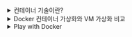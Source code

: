 <details>
<summary>컨테이너 기술이란?</summary>
<div markdown="1">

### 컨테이너 기술
- 컨테이너는 애플리케이션을 언제든 실행 가능하도록 필요한 모든 요소들을 하나의 런타임 환경으로 패키징한 호스트 OS상의 논리적 공간
    - Docker에서 Dockerfile을 사용해서 빌드한 이미지
- 애플리케이션과 종속 항목을 하나로 묶어 실행하게 해주는 운영 시스템을 가상화한 경량의 격리된 프로세스
    - MicroVM이라고도 함
    - OS 수준의 가상화 제공
    - Stateless : 다른 컨테이너에 영량을 주지 않는 독립성을 가공
- 로컬이나 온프레미스, 클라우드에서 언제든지 빠르고 효율적으로 배포 가능 및 높은 확장성을 가지고 있다.
- 서버 구성, OS 설치, 네트워크, 개발 도구 구성과 같은 반복적이고 불편한 작업에 시간을 낭비하지 않고 개발자는 애플리케이션 개발 그 자체에 집중할 수 있다.
    - 개발, 테스트, 운영을 모두 같은 환경에서 실현할 수 있다.
    -  Snowflake: 눈송이 서버
       - 개발, 테스트, 운영 서버가 모두 조금씩 다른 서버를 의미

   
### 컨테이너 특징
- 개발한 최소한의 이미지를 통해 실행되므로 경량
    - 컨테이너 이미지 생성의 Best Practice 중 하나는 이미지 경량화
        - MSA에 적합하다.
- 언제든 프로세스 수준의 속도로 빠르게 실행 가능하며 한번에 여러 개의 컨테이너를 동시에 실행 가능
    - 컨테이너 오케스트레이션
    - Kubernetes가 가장 대표적인 컨테이너 오케스트레이션 도구
    - Docker에서는 docker compose를 통해 구현
- 개인, 온프레미스, 클라우드 환경이든 어떤 OS, 어떤 환경에서도 동작 가능한 이식성을 가지고 있다.
- 컨테이너 자체의 환경에 대한 관리만 요구되므로 지속적인 서버관리 비용을 절감할 수 있다.
    - 애플리케이션에 포인트를 잡아 관리 가능
    - 플랫폼에 집중할 수 있다.
- 개발팀과 운영팀의 업무 분리로 각자의 업무와 세분화된 관리에 집중할 수 있다.
    - DevOps Workflow 구성에 최적
    - 운영팀 : 개발팀에서 원하는 이미지를 빌드, 인프라 제공, 개발팀의 이미지를 관리, CICD
    - 개발팀 : 운영팀에서 제공하는 인프라에 소스를 올림.

### 컨테이너 사례
- 대규모 애플리케이션 서비스, 여러 기업의 다양한 능플리케이션 환경, 모바일 앱 서비스
    - 구글 웹, 앱 서비스
        - 일주일에 업다운하는 컨테이너 수가 20억개 정도
    - 에어비앤비 추천 서비스
    - 넷플릭스 추천 서비스
    - 당근마켓 딥러닝 기반 추천 서비스
    - 엔씨소프트 게임 서비스
    - 삼성전자 헬스 케이 서비스
    - 타다 배차 서비스
    - 토스 금융 서비스

### 컨테이너 타입
- 컨테이너 패키징 메커니즘
    - 시스템
    - 애플리케이션
    - 라우터
- 시스템 or OS 컨테이너
    - 호스트 OS 위에 Ubuntu와 같은 배포판 리눅스 이미지를 통해 배포되는 컨테이너
    - 또다른 VM 형태이며 내부에 다양한 애플리케이션 및 라이브러리 도구를 설치, 실행 가능
    - LXC, LXD, OpenVZ, Linux VServer, BSD Jails
- 애플리케이션 컨테이너
    - Docker 컨테이너의 주요 목적
    - 단일 애플리케이션 실행을 위해 해당 서비스를 패키징하고 실행하도록 설계
        - 일반적인 OS의 경우 PID 1는 Systemd 프로세스이지만 애플리케이션 컨테이너의 경우 대상 서비스를 의미한다.
        - nginx 컨테이너의 PID 1은 nginx이다.
    - 3-tier 애플리케이션 같은 경우 각 tier(frontend-backend-DB)를 개별 컨테이너로 실행하여 연결
    - Docker container Runtime

### Docker
- 애플리케이션의 실행에 필요한 환경을 하나의 이미지로 모아두고, 이미지를 사용하여 다양한 환경에서 애플리케이션 실행 환경을 구축 및 운용하기 위한 오픈소스 플랫폼
- 여러 계층의 애플리케이션를 컨테이너로 분리, 연결하여 실행하는 MSA 아키텍처 프로젝트에 유용
    - 각 컨테이너를 API를 사용해서 연결
- 애플리케이션의 인프라를 이미지로 제공
    - Public or Pri폼ate하게 공유 가능
    - Github과 유사한 방식(open share)의 Docker Hub에서 제공
        - AWS ECR, GCP GCR에서도 같은 기능 제공
- 제공된 이미지를 기반으로 애플리케이션 서비스를 제공 및 컨테이너화 가능
    1. 애플리케이션 인프라 구성 - Dockerfile
    2. 애플리케이션 패키징 - Docker Image
    3. 이미지 공유 - Docker Hub
    4. 애플리케이션 배포 - Docker Container
</div>
</details>
   
<details>
<summary>Docker 컨테이너 가상화와 VM 가상화 비교 </summary>
<div markdown="1">

### 가상화

- 일반적으로 서버, 스토리지, 네트워크, 애플리케이션 등을 가상화
    - 하드웨어 리소스의 효율적 사용
    - 효율적인 자원 활용, 자동화된 IT 관리, 빠른 재해 복구
- 물리적인 하드웨어 유지 관리 대신 소프트웨어저그올 추상화된 가상화를 통해 제한된 부분을 쉽게 관리 유지
- 하이퍼바이저 기반의 가상머신을 통해 수생
    - Vmware
    - VirtualBox

### 컨테이너 가상화 vs VM 가상화 vs Hypervisor
#### 공통점
- 실행하고자 하는 애플리케이션 프로세스 및 종속성, 소스 등을 이미지화 하여 HostOS와 격리된 환경 제공
#### 차이점
##### 컨테이너
![Container](/images/_Container.drawio.png)
- 컨테이너는 컨테이너 관리 소프트웨어 위에서 컨테이너가 동작
- OS, 디렉토리, IP 주소와 같은 시스템 자원을 애플리케이션이 점유하고 있는 것처럼 보임
- 컨테이너 가상화는 VM 가상화에 비해 경량이면서 HostOS의 커널을 공유하는 OS 수준의 가상화
    - 별도의 커널이 필요없어 경량이다.
    - Docker 명령 몇 줄로 바로 실행가능
    - 원하는 애플리케이션 환경을 빠르게 번들링하여 패키징
##### VM 가상화
![Host visualization](/images/_Host_visualization.drawio.png)
- VM 가상화는 실제 HostOS와 동일한 역할을 수행하는 별도의 GuestOS+Kernel를 두고 원하는 애플리케이션을 설치하는 하드웨어 수준의 가상화
    - 부팅이 필요
    - 가상화를 수행하기 위한 오버헤드가 크다.
        - CPU 자원
        - 디스크 용량
        - 메모리 사용량
- 가상화 소프트웨어를 사용하여 간편한 가상 환경 구축 가능
    - VirtualBox
    - VMware
- 개발 환경 구축에 주로 사용
##### Hypervisor
![hypervisor](/images/_hypervisor_visualization.drawio.png)
- Hypervisor를 사용한 가상화는 호스트 OS 없이 Hypervisor가 하드웨어를 직접 제어하므로 자원 효율성이 높다.
- 가상 환경은 Hypervisor 위에서 동작한다.
- VM 가상화와 동일하게 가상 환경마다 별도의 OS가 필요하므로 가상 환경 시작에 오버헤드가 크다.
- MS의 Windows의 Hyper-V
    - Hyper-V를 사용해서 WSL2로 Windows에서 Linux 커널을 네이티브에 가깝게 사용가능
    - [WSL2](https://learn.microsoft.com/ko-kr/windows/wsl/about)

### 컨테이너화 기술
- 리눅스 컨테이너 기술은 LXC(Linux Container)를 이용한 시스템 컨테이너화로 시작
    - OS 수준의 가상화 도구
    - cgroup, namespace이라는 리소스 관리 장치를 사용하여 분리된 환경을 제공
    - chroot를 사용하여 특정 디렉토리를 루트 디렉토리로 바꾸는 형식으로 데이터 영역을리분리
- 컨테이너 기반 Docker는 초기에 LXC를 활용해 컨테이너를 생성
    - 지속적인 발전으로 containerd, runC를 이용하는 방식으로 변경
    - runC : 커널 기술의 공유를 통해 컨테이너 생성을 지원
    - containerd : 생성된 컨테이너의 라이프사이클 관리를 지원
    - dockerd : 사용자 환경에서 명령을 전달
</div>
</details>

<details>
<summary>Play with Docker</summary>
<div markdown="1">

### Docker 컨테이너 놀이터

[Play with Docker | Docker](https://www.docker.com/play-with-docker/)

- Docker가 웹에서 제공하는 인스턴스 형태의 Docker 랩실을 제공
- 한 인스턴스 당 4시간이며 무료

### 사용

1. Docker Hub 계정으로 로그인한 후 세션에서 새로운 인스턴스 추가
    
    ![play_with_docker](/images/play_with_docker.png)
    
2. 터미널에서 docker 명령 테스트
</div>
</details>
